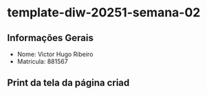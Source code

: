# template-diw-20251-semana-02

## Informações Gerais
- Nome: Victor Hugo Ribeiro
- Matricula: 881567

## Print da tela da página criad
